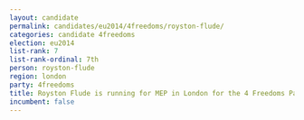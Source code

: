 ```yaml
---
layout: candidate
permalink: candidates/eu2014/4freedoms/royston-flude/
categories: candidate 4freedoms
election: eu2014
list-rank: 7
list-rank-ordinal: 7th
person: royston-flude
region: london
party: 4freedoms
title: Royston Flude is running for MEP in London for the 4 Freedoms Party
incumbent: false
---
```

